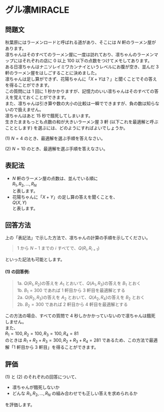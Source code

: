 # グル凛MIRACLE

## 問題文

秋葉原にはラーメンロードと呼ばれる道があり、そこには $N$ 軒のラーメン屋があります。  
凛ちゃんはそのすべてのラーメン屋に一度は訪れており、凛ちゃんのラーメンマップにはそれぞれの店に $0$ 以上 $100$ 以下の点数をつけてメモしてあります。  
ある日凛ちゃんはナニソレイミワカンナイというレベルにお腹が空き、並んだ $3$ 軒のラーメン屋をはしごすることに決めました。  
凛ちゃんは足し算ができず、花陽ちゃんに「$X + Y$は？」と聞くことでその答えを得ることができます。  
この質問には $1$ 回に $1$ 秒かかりますが、記憶力のいい凛ちゃんはそのすべての答えを覚えておくことができます。  
また、凛ちゃんは引き算や数の大小の比較は一瞬でできますが、負の数は知らないので扱えません。  
凛ちゃんはあと $15$ 秒で餓死してしまいます。  
生きたままもっとも点数の和が大きいラーメン屋 $3$ 軒 (以下これを最適解と呼ぶこととします) を選ぶには、どのようにすればよいでしょうか。

(1) $N = 4$ のとき、最適解を選ぶ手順を答えなさい。

(2) $N = 10$ のとき、最適解を選ぶ手順を答えなさい。

## 表記法

- $N$ 軒のラーメン屋の点数は、並んでいる順に  
  $R_1, R_2, ...,  R_N$  
  と表します。
- 花陽ちゃんに「$X + Y$」の足し算の答えを聞くことを、  
  $Q(X, Y)$  
  と表します。

<div style="page-break-after: always;"></div>

## 回答方法

上の「表記法」で示した方法で、凛ちゃんの計算の手順を示してください。  
> $1$ から $N - 1$ までの $i$ すべてで、$Q(R_i, R_{i+1})$  

といった記法も可能とします。

#### (1) の回答例:  
> 1a. $Q(R_1, R_2)$の答えを $A_1$ とおいて、$Q(A_1, R_3)$の答えを $B_1$ とおく  
> 1b. $B_1 = 300$ であれば $1$ 軒目から $3$ 軒目を最適解とする  
> 2a. $Q(R_2, R_3)$の答えを $A_2$ とおいて、$Q(A_2, R_4)$の答えを $B_2$ とおく  
> 2b. $B_2 = 300$ であれば $2$ 軒目から $4$ 軒目を最適解とする

この方法の場合、すべての質問で $4$ 秒しかかかっていないので凛ちゃんは餓死しません。  
また、  
$R_1 = 100, R_2 = 100, R_3 = 100, R_4 = 81$  
のときは $R_1 + R_2 + R_3 = 300, R_2 + R_3 + R_4 = 281$ であるため、この方法で最適解「$1$ 軒目から $3$ 軒目」を得ることができます。

## 評価

(1) と (2) のそれぞれの回答について、
- 凛ちゃんが餓死しないか
- どんな $R_1, R_2, ...,  R_N$ の組み合わせでも正しい答えを求められるか

を評価します。

<script type="text/javascript" src="http://cdn.mathjax.org/mathjax/latest/MathJax.js?config=TeX-AMS-MML_HTMLorMML"></script>
<script type="text/x-mathjax-config">
    MathJax.Hub.Config({ tex2jax: {inlineMath: [['$', '$']]}, messageStyle: "none" });
</script>